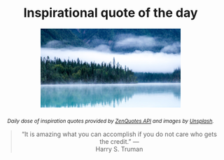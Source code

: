 
<div align="center">

# Inspirational quote of the day

<img src="./data/photo.jpeg" alt="Beautiful nature photo" width="320" height="180">

<sub><i>Daily dose of inspiration quotes provided by [ZenQuotes API](https://zenquotes.io/) and images by [Unsplash](https://unsplash.com/).</i></sub>


<blockquote>&ldquo;It is amazing what you can accomplish if you do not care who gets the credit.&rdquo; &mdash; <footer>Harry S. Truman</footer></blockquote>

</div>
